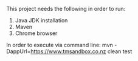 This project needs the following in order to run:
1. Java JDK installation
2. Maven
3. Chrome browser

In order to execute via command line:
  mvn -DappUrl=https://www.tmsandbox.co.nz clean test

